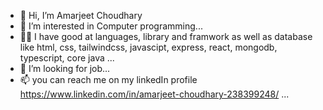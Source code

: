 - 👋 Hi, I’m Amarjeet Choudhary
- 👀 I’m interested in Computer programming...
- 🧑‍💻 I have good at languages, library and framwork as well as database like html, css, tailwindcss, javascipt, express, react, mongodb, typescript, core java ...
- 💞️ I’m looking for job...
- 📫 you can reach me on my linkedIn profile https://www.linkedin.com/in/amarjeet-choudhary-238399248/ ...

<!---
amarjeet-choudhary666/amarjeet-choudhary666 is a ✨ special ✨ repository because its `README.md` (this file) appears on your GitHub profile.
You can click the Preview link to take a look at your changes.
--->
